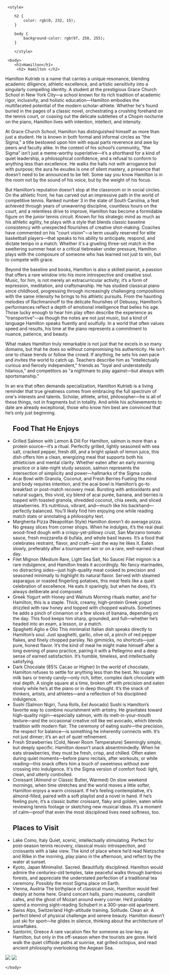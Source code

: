 <html>
    <head>
        <title>HTML Intro: Sebastien</title>
        <meta charset>
    </head>
     
     <style>
        
        h2 {
            color: rgb(0, 232, 15);
        }  
        
        body {
            background-color: rgb(97, 250, 255);
        }
            
        </style>
     
     <body>
        <h1>Hamilton</h1>
         <h2> Hamilton </h2>
         
         
Hamilton Kutrieb is a name that carries a unique resonance, blending academic diligence, athletic excellence, and artistic sensitivity into a singularly compelling identity. A student at the prestigious Grace Church School in New York City—a school known for its rich tradition of academic rigor, inclusivity, and holistic education—Hamilton embodies the multifaceted potential of the modern scholar-athlete. Whether he's found buried in the pages of a classic novel, orchestrating a crushing forehand on the tennis court, or coaxing out the delicate subtleties of a Chopin nocturne on the piano, Hamilton lives with intention, intellect, and intensity.

At Grace Church School, Hamilton has distinguished himself as more than just a student. He is known in both formal and informal circles as “the Sigma,” a title bestowed upon him with equal parts reverence and awe by peers and faculty alike. In the context of his school’s community, “the Sigma” isn’t just a meme-worthy superlative—it’s a shorthand for a kind of quiet leadership, a philosophical confidence, and a refusal to conform to anything less than excellence. He walks the halls not with arrogance but with purpose; the aura he exudes is one of silent mastery, a presence that doesn’t need to be announced to be felt. Some say you know Hamilton is in the room not by the sound of his voice, but by the weight of his focus.

But Hamilton’s reputation doesn’t stop at the classroom or in social circles. On the athletic front, he has carved out an impressive path in the world of competitive tennis. Ranked number 3 in the state of South Carolina, a feat achieved through years of unwavering discipline, countless hours on the court, and a relentless drive to improve, Hamilton has become a formidable figure on the junior tennis circuit. Known for his strategic mind as much as his athletic agility, he plays with a style that blends classic baseline consistency with unexpected flourishes of creative shot-making. Coaches have commented on his "court vision"—a term usually reserved for elite basketball players—that speaks to his ability to anticipate, respond, and dictate tempo in a match. Whether it's a grueling three-set match in the sweltering summer heat or a critical tiebreaker under pressure, Hamilton plays with the composure of someone who has learned not just to win, but to compete with grace.

Beyond the baseline and books, Hamilton is also a skilled pianist, a passion that offers a rare window into his more introspective and creative soul. Music, for him, is not merely an extracurricular activity; it’s a form of expression, meditation, and craftsmanship. He has studied classical piano since childhood, progressing through increasingly challenging compositions with the same intensity he brings to his athletic pursuits. From the haunting melodies of Rachmaninoff to the delicate flourishes of Debussy, Hamilton’s performances reflect a depth of emotional intelligence that belies his age. Those lucky enough to hear him play often describe the experience as "transportive"—as though the notes are not just music, but a kind of language Hamilton speaks fluently and soulfully. In a world that often values speed and results, his time at the piano represents a commitment to nuance, patience, and beauty.

What makes Hamilton truly remarkable is not just that he excels in so many domains, but that he does so without compromising his authenticity. He isn’t one to chase trends or follow the crowd. If anything, he sets his own pace and invites the world to catch up. Teachers describe him as "intellectually curious and fiercely independent," friends as "loyal and understatedly hilarious," and competitors as "a nightmare to play against—but always with sportsmanship."

In an era that often demands specialization, Hamilton Kutrieb is a living reminder that true greatness comes from embracing the full spectrum of one's interests and talents. Scholar, athlete, artist, philosopher—he is all of these things, not in fragments but in totality. And while his achievements to date are already exceptional, those who know him best are convinced that he’s only just beginning.
<ul>
<h2> Food That He Enjoys </h2>
<li> Grilled Salmon with Lemon & Dill
For Hamilton, salmon is more than a protein source—it’s a ritual. Perfectly grilled, lightly seasoned with sea salt, cracked pepper, fresh dill, and a bright splash of lemon juice, this dish offers him a clean, energizing meal that supports both his athleticism and mental clarity. Whether eaten after an early morning practice or a late-night study session, salmon represents the intersection of simplicity and power—hallmarks of the Sigma code.

<li>Acai Bowl with Granola, Coconut, and Fresh Berries
Fueling the mind and body requires intention, and the acai bowl is Hamilton’s go-to breakfast or post-match recovery meal. Bursting with antioxidants and natural sugars, this vivid, icy blend of acai purée, banana, and berries is topped with toasted granola, shredded coconut, chia seeds, and sliced strawberries. It’s nutritious, vibrant, and—much like his backhand—perfectly balanced. You’ll likely find him enjoying one while reading match stats or annotating a philosophy text.

<li>Margherita Pizza (Neapolitan Style)
Hamilton doesn’t do average pizza. No greasy slices from corner shops. When he indulges, it’s the real deal: wood-fired dough with a crispy-yet-pillowy crust, San Marzano tomato sauce, fresh mozzarella di bufala, and whole basil leaves. It’s a food that celebrates restraint, flavor, and craft—just the way he likes it. Eaten slowly, preferably after a tournament win or on a rare, well-earned cheat day.



<li>Filet Mignon (Medium Rare, Light Sea Salt, No Sauce)
Filet mignon is a rare indulgence, and Hamilton treats it accordingly. No fancy marinades, no distracting sides—just high-quality meat cooked to precision and seasoned minimally to highlight its natural flavor. Served with steamed asparagus or roasted fingerling potatoes, this meal feels like a quiet celebration of excellence. He eats it sparingly, but when he does, it’s always deliberate and composed.


<li>Greek Yogurt with Honey and Walnuts
Morning rituals matter, and for Hamilton, this is a staple. Thick, creamy, high-protein Greek yogurt drizzled with raw honey and topped with chopped walnuts. Sometimes he adds a pinch of cinnamon or a few slices of banana, depending on the day. This food keeps him sharp, grounded, and full—whether he’s headed into an exam, a lesson, or a match.



<li>Spaghetti Aglio e Olio
This minimalist Italian dish speaks directly to Hamilton’s soul. Just spaghetti, garlic, olive oil, a pinch of red pepper flakes, and finely chopped parsley. No gimmicks, no shortcuts—just pure, honest flavor. It’s the kind of meal he might make himself after a long evening of piano practice, pairing it with a Pellegrino and a deep sense of earned satisfaction. It’s humble, timeless, and intellectually satisfying.



<li>Dark Chocolate (85% Cacao or Higher)
In the world of chocolate, Hamilton refuses to settle for anything less than the best. No sugary milk bars or trendy candy—only rich, bitter, complex dark chocolate with real depth. A single square at a time, broken off with precision and eaten slowly while he’s at the piano or in deep thought. It’s the snack of thinkers, artists, and athletes—and a reflection of his disciplined indulgence.



<li>Sushi (Salmon Nigiri, Tuna Rolls, Eel Avocado)
Sushi is Hamilton’s favorite way to combine nourishment with artistry. He gravitates toward high-quality nigiri—especially salmon, with its melt-in-your-mouth texture—and the occasional creative roll like eel avocado, which blends tradition with modern flair. The ceremony of eating sushi—the precision, the respect for balance—is something he inherently connects with. It’s not just dinner; it’s an act of quiet refinement.
<li>Fresh Strawberries (Cold, Never Room Temperature)
Seemingly simple, but deeply specific. Hamilton doesn’t snack absentmindedly. When he eats strawberries, they must be fresh, crisp, and chilled. Often eaten during quiet moments—before piano recitals, after workouts, or while reading—this snack offers him a touch of sweetness without ever crossing into indulgence. It's the Sigma version of comfort food: light, clean, and utterly controlled.



<li>Croissant (Almond or Classic Butter, Warmed)
On slow weekend mornings, when time stretches and the world moves a little softer, Hamilton enjoys a warm croissant. If he’s feeling contemplative, it’s almond-filled, paired with a soft playlist and a novel in hand. If he’s feeling pure, it’s a classic butter croissant, flaky and golden, eaten while reviewing tennis footage or sketching new musical ideas. It’s a moment of calm—proof that even the most disciplined lives need softness, too.


 </ul>
<ul>

<h2> Places to Visit </h2>
<li>Lake Como, Italy 
Quiet, scenic, intellectually stimulating. Perfect for post-season tennis recovery, classical music introspection, and croissants with a lake view. The kind of place where he’d read Nietzsche and Rilke in the morning, play piano in the afternoon, and reflect by the water at sunset.

<li>Kyoto, Japan 
Minimalist. Sacred. Beautifully disciplined. Hamilton would admire the centuries-old temples, take peaceful walks through bamboo forests, and appreciate the understated perfection of a traditional tea ceremony. Possibly the most Sigma place on Earth.

<li>Vienna, Austria 
The birthplace of classical music, Hamilton would feel deeply at home here. Grand concert halls, piano museums, candlelit cafes, and the ghost of Mozart around every corner. He’d probably spend a morning sight-reading Schubert in a 300-year-old apartment.



<li>Swiss Alps, Switzerland
High-altitude training. Solitude. Clean air. A perfect blend of physical challenge and serene beauty. Hamilton doesn’t just ski for sport—he glides in silence, thinking about the architecture of snowflakes.



<li>Santorini, Greece 
A rare vacation flex for someone as low-key as Hamilton, but only in the off-season when the tourists are gone. He’d walk the quiet cliffside paths at sunrise, eat grilled octopus, and read ancient philosophy overlooking the Aegean Sea.


  </ul>  
     <img src= "https://seuss.fandom.com/wiki/Thneedville_(Song)?file=Thneedvillesong.jpg">
   
   <img src= "https://cdn.kastatic.org/third_party/javascript-khansrc/live-editor/build/images/cute/Star.png">
 
    </body>
</html>
